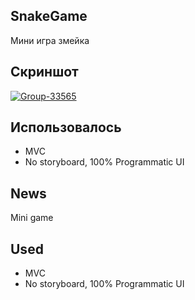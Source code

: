 ## SnakeGame
Мини игра змейка 

## Скриншот
<a href="https://ibb.co/MRJ9LH8"><img src="https://i.ibb.co/55J2V3Y/Group-33565.png" alt="Group-33565" border="0"></a>

## **Использовалось**
- MVC
- No storyboard, 100% Programmatic UI

## News
Mini game

## **Used**
- MVC
- No storyboard, 100% Programmatic UI

